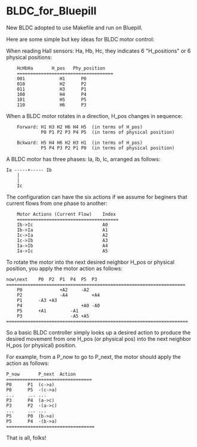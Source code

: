 # BLDC_for_Bluepill
New BLDC adopted to use Makefile and run on Bluepill.

Here are some simple but key ideas for BLDC motor control:

When reading Hall sensors: Ha, Hb, Hc, they indicates 6 "H_positions" or 6 physical positions:

        HcHbHa       H_pos   Phy_position
        ====================================
        001             H1      P0
        010             H2      P2
        011             H3      P1
        100             H4      P4
        101             H5      P5
        110             H6      P3



When a BLDC motor rotates in a direction, H_pos changes in sequence:

        Forward: H1 H3 H2 H6 H4 H5  (in terms of H_pos)
                 P0 P1 P2 P3 P4 P5  (in terms of physical position)

        Bckward: H5 H4 H6 H2 H3 H1  (in terms of H_pos)
                 P5 P4 P3 P2 P1 P0  (in terms of physical position)


A BLDC motor has three phases: Ia, Ib, Ic, arranged as follows:

	Ia -----+----- Ib
		|
		|
		Ic

The configuration can have the six actions if we assume for beginers that current flows from one phase to another:

        Motor Actions (Current Flow)    Index
        ======================================
        Ib->Ic                          A0
        Ib->Ia                          A1
        Ic->Ia                          A2
        Ic->Ib                          A3
        Ia->Ib                          A4
        Ia->Ic                          A5


To rotate the motor into the next desired neighbor H_pos or physical position, 
you apply the motor action as follows:

	now\next	P0	P2	P1	P4	P5	P3
	===================================================================
        P0				+A2		-A2
        P2				-A4			+A4
        P1		-A3	+A3
        P4						+A0	-A0
        P5		+A1			-A1
        P3					-A5	+A5
	====================================================================

So a basic BLDC controller simply looks up a desired action to produce the desired movement from 
one H_pos (or physical pos) into the next neighbor H_pos (or physical) position.

For example, from a P_now to go to P_next, the motor should apply the action as follows:
	
	P_now		P_next	Action
	================================
	P0		P1	(c->a)
	P0		P5	-(c->a)
	...		...	...
	P3		P4	(a->c)
	P3		P2	-(a->c)
	...		...	...
	P5		P0	(b->a)
	P5		P4	-(b->a)
	=================================

That is all, folks!
